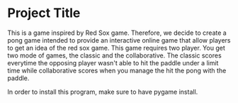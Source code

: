 # Project Title
This is a game inspired by Red Sox game. Therefore, we decide to create a pong game intended to provide an interactive online game that allow players to get an idea of the red sox game. This game requires two player. You get two mode of games, the classic and the collaborative. The classic scores everytime the opposing player wasn't able to hit the paddle under a limit time while collaborative scores when you manage the hit the pong with the paddle.

In order to install this program, make sure to have pygame install.





